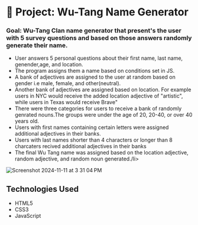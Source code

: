 # 🎤 Project: Wu-Tang Name Generator

### Goal: Wu-Tang Clan name generator that present's the user with 5 survey questions and based on those answers randomly generate their name. 
<ul>
<li>User answers 5 personal questions about their first name, last name, genender,age, and location. </li>
<li>The program assigns them a name based on conditions set in JS.</li>
<li>A bank of adjectives are assigned to the user at random based on gender i.e male, female, and other(neutral).</li>
<li>Another bank of adjectives are assigned based on location. For example users in NYC would receive the added location adjective of "artistic", while users in Texas would receive Brave" </li>
<li>There were three categories for users to receive a bank of randomly genrated nouns.The groups were under the age of 20, 20-40, or over 40 years old.</li>
<li>Users with first names containing certain letters were assigned additional adjectives in their banks. </li>
<li>Users with last names shorter than 4 characters or longer than 8 charcaters recived additional adjectives in their banks</li>   
<li>The final Wu Tang name was assigned based on the location adjective, random adjective, and random noun generated./li>
</ul>

![Screenshot 2024-11-11 at 3 31 04 PM](https://github.com/user-attachments/assets/e4a5fae4-718d-410a-aa72-1efe250ea1e2)

## Technologies Used

- HTML5
- CSS3
- JavaScript 

